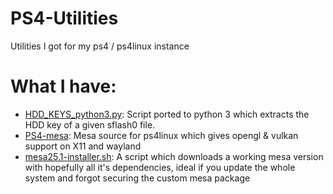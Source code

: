 # PS4-Utilities
Utilities I got for my ps4 / ps4linux instance

# What I have:
- [HDD_KEYS_python3.py](https://github.com/IsaacMvmv/PS4-Utilities/releases/tag/HDD_KEYS_python3): Script ported to python 3 which extracts the HDD key of a given sflash0 file.
- [PS4-mesa](https://github.com/IsaacMvmv/mesa-ps4): Mesa source for ps4linux which gives opengl & vulkan support on X11 and wayland
- [mesa25.1-installer.sh](https://github.com/IsaacMvmv/PS4-Utilities/blob/main/scripts/mesa25.1-installer.sh): A script which downloads a working mesa version with hopefully all it's dependencies, ideal if you update the whole system and forgot securing the custom mesa package
